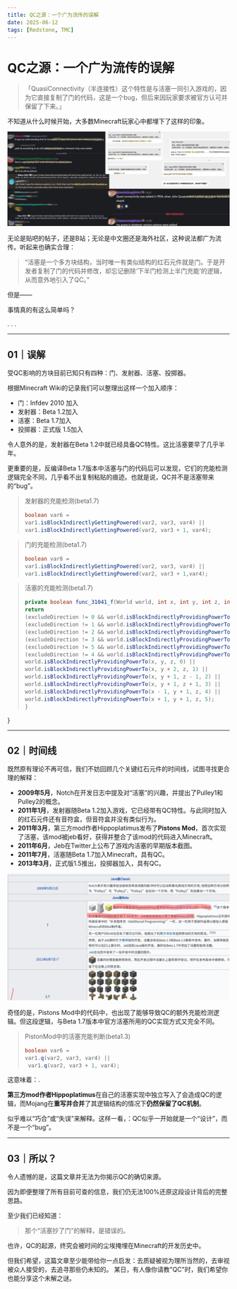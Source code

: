 ```yaml
---
title: QC之源：一个广为流传的误解
date: 2025-06-12
tags: [Redstone, TMC]
---
```


# QC之源：一个广为流传的误解

> 「QuasiConnectivity（半连接性）这个特性是与活塞一同引入游戏的，因为它直接复制了门的代码，这是一个bug，但后来因玩家要求被官方认可并保留了下来。」

不知道从什么时候开始，大多数Minecraft玩家心中都埋下了这样的印象。

![都这么想](media/IMG_0240.jpeg)

无论是贴吧的帖子，还是B站；无论是中文圈还是海外社区，这种说法都广为流传。听起来也确实合理：

> “活塞是一个多方块结构，当时唯一有类似结构的红石元件就是门。于是开发者复制了门的代码并修改，却忘记删除‘下半门检测上半门充能’的逻辑，从而意外地引入了QC。”

但是——

事情真的有这么简单吗？

.
.
.

---

## 01｜误解

受QC影响的方块目前已知只有四种：门、发射器、活塞、投掷器。

根据Minecraft Wiki的记录我们可以整理出这样一个加入顺序：

* 门：Infdev 2010 加入
* 发射器：Beta 1.2加入
* 活塞：Beta 1.7加入
* 投掷器：正式版 1.5加入

令人意外的是，发射器在Beta 1.2中就已经具备QC特性。这比活塞要早了几乎半年。

更重要的是，反编译Beta 1.7版本中活塞与门的代码后可以发现，它们的充能检测逻辑完全不同，几乎看不出复制粘贴的痕迹。也就是说，QC并不是活塞带来的“bug”。

> 发射器的充能检测(beta1.7)
> 
> ```java
> boolean var6 = 
> var1.isBlockIndirectlyGettingPowered(var2, var3, var4) || 
> var1.isBlockIndirectlyGettingPowered(var2, var3 + 1, var4);
> ```

> 门的充能检测(beta1.7)
> 
> ```java
> boolean var8 = 
> var1.isBlockIndirectlyGettingPowered(var2, var3, var4) || 
> var1.isBlockIndirectlyGettingPowered(var2, var3 + 1,var4);
> ```

> 活塞的充能检测(beta1.7)
> 
> ```java
> private boolean func_31041_f(World world, int x, int y, int z, int excludeDirection) {
> return
> (excludeDirection != 0 && world.isBlockIndirectlyProvidingPowerTo(x, y - 1, z, 0)) ||
> (excludeDirection != 1 && world.isBlockIndirectlyProvidingPowerTo(x, y + 1, z, 1)) ||
> (excludeDirection != 2 && world.isBlockIndirectlyProvidingPowerTo(x, y, z - 1, 2)) ||
> (excludeDirection != 3 && world.isBlockIndirectlyProvidingPowerTo(x, y, z + 1, 3)) ||
> (excludeDirection != 5 && world.isBlockIndirectlyProvidingPowerTo(x + 1, y, z, 5)) ||
> (excludeDirection != 4 && world.isBlockIndirectlyProvidingPowerTo(x - 1, y, z, 4)) ||
> world.isBlockIndirectlyProvidingPowerTo(x, y, z, 0) ||
> world.isBlockIndirectlyProvidingPowerTo(x, y + 2, z, 1) ||
> world.isBlockIndirectlyProvidingPowerTo(x, y + 1, z - 1, 2) ||
> world.isBlockIndirectlyProvidingPowerTo(x, y + 1, z + 1, 3) ||
> world.isBlockIndirectlyProvidingPowerTo(x - 1, y + 1, z, 4) ||
> world.isBlockIndirectlyProvidingPowerTo(x + 1, y + 1, z, 5);
> }
> ```

}

---

## 02｜时间线

既然原有理论不再可信，我们不妨回顾几个关键红石元件的时间线，试图寻找更合理的解释：

* **2009年5月**，Notch在开发日志中提及对“活塞”的兴趣，并提出了Pulley1和Pulley2的概念。
* **2011年1月**，发射器随Beta 1.2加入游戏，它已经带有QC特性。与此同时加入的红石元件还有音符盒，但音符盒并没有类似行为。
* **2011年3月**，第三方mod作者Hippoplatimus发布了**Pistons Mod**，首次实现了活塞，该mod被jeb看好，获得并整合了该mod的代码进入Minecraft。
* **2011年6月**，Jeb在Twitter上公布了游戏内活塞的早期版本截图。
* **2011年7月**，活塞随Beta 1.7加入Minecraft，具有QC。
* **2013年3月**，正式版1.5推出，投掷器加入，具有QC。

![Pistons](https://github.com/hotpad100c/hotpad100c.github.io/blob/main/media/IMG_0241.jpeg)

奇怪的是，Pistons Mod中的代码中，也出现了能够导致QC的额外充能检测逻辑。但这段逻辑，与Beta 1.7版本中官方活塞所用的QC实现方式又完全不同。

> PistonMod中的活塞充能判断(beta1.3)
> 
> ```java
> boolean var6 =
> var1.q(var2, var3, var4) ||
>  var1.q(var2, var3 + 1, var4);
> ```

这意味着：.

**第三方mod作者Hippoplatimus**在自己的活塞实现中独立写入了会造成QC的逻辑，而Mojang在**重写并合并**了其逻辑结构的情况下**仍然保留了QC机制**。

似乎难以“巧合”或“失误”来解释。这样一看，：QC似乎一开始就是一个“设计”，而不是一个“bug”。

---

## 03｜所以？

令人遗憾的是，这篇文章并无法为你揭示QC的确切来源。

因为即便整理了所有目前可查的信息，我们仍无法100%还原这段设计背后的完整思路。

至少我们已经知道：

> 那个“活塞抄了门”的解释，是错误的。

也许，QC的起源，终究会被时间的尘埃掩埋在Minecraft的开发历史中。

但我们希望，这篇文章至少能带给你一点启发：去质疑被视为理所当然的，去审视被众人接受的，去追寻那些仍未知的。
某日，有人像你请教"QC"时，我们希望你也能分享这个未解之谜。
